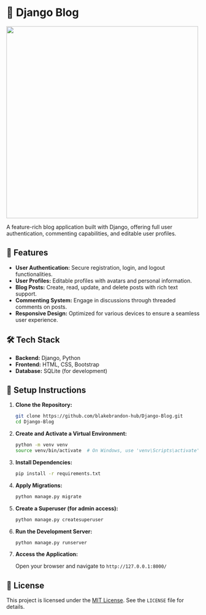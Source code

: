# 📝 Django Blog

<img src=https://user-images.githubusercontent.com/50201165/109299508-d5f40300-77fa-11eb-95ed-646879615fb4.jpg width=500>

A feature-rich blog application built with Django, offering full user authentication, commenting capabilities, and editable user profiles.

## 🌟 Features

- **User Authentication:** Secure registration, login, and logout functionalities.
- **User Profiles:** Editable profiles with avatars and personal information.
- **Blog Posts:** Create, read, update, and delete posts with rich text support.
- **Commenting System:** Engage in discussions through threaded comments on posts.
- **Responsive Design:** Optimized for various devices to ensure a seamless user experience.

## 🛠️ Tech Stack

- **Backend:** Django, Python
- **Frontend:** HTML, CSS, Bootstrap
- **Database:** SQLite (for development)

## 🔧 Setup Instructions

1. **Clone the Repository:**

    ```bash
    git clone https://github.com/blakebrandon-hub/Django-Blog.git
    cd Django-Blog
    ```

2. **Create and Activate a Virtual Environment:**

    ```bash
    python -m venv venv
    source venv/bin/activate  # On Windows, use 'venv\Scripts\activate'
    ```

3. **Install Dependencies:**

    ```bash
    pip install -r requirements.txt
    ```

4. **Apply Migrations:**

    ```bash
    python manage.py migrate
    ```

5. **Create a Superuser (for admin access):**

    ```bash
    python manage.py createsuperuser
    ```

6. **Run the Development Server:**

    ```bash
    python manage.py runserver
    ```

7. **Access the Application:**

    Open your browser and navigate to `http://127.0.0.1:8000/`

## 📜 License

This project is licensed under the [MIT License](https://opensource.org/licenses/MIT). See the `LICENSE` file for details.

